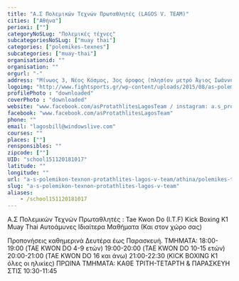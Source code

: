 ```yaml
---
title: "Α.Σ Πολεμικών Τεχνών Πρωταθλητές (LAGOS V. TEAM)"
cities: ["Αθήνα"]
perioxi: [""]
categoryNoSLug: "Πολεμικές τέχνες"
subcategoriesNoSLug: ["muay thai"]
categories: ["polemikes-texnes"]
subcategories: ["muay-thai"]
organisationid: ""
organisation: ""
orgurl: "-"
address: "Μίνωος 3, Νέος Κόσμος, 3ος όροφος (πλησίον μετρό Άγιος Ιωάννης), 11743 Athens, Greece"
logoimg: "http://www.fightsports.gr/wp-content/uploads/2015/08/as-polemikon-texnon-protathlites-logo.jpg"
profilePhoto : "downloaded"
coverPhoto : "downloaded"
website: "www.facebook.com/asProtathlitesLagosTeam / instagram: a.s_protathlites"
facebook: "www.facebook.com/asProtathlitesLagosTeam"
phone: ""
email: "lagosbill@windowslive.com"
courses: ""
places: [""]
rensponsibles: ""
zipcode: [""]
UID: "school151120181017"
latitude: ""
longitude: ""
url: "a-s-polemikon-texnon-protathlites-lagos-v-team/athina/polemikes-texnes/muay-thai"
slug: "a-s-polemikon-texnon-protathlites-lagos-v-team"
aliases:
    - /school151120181017
---
```



Α.Σ Πολεμικών Τεχνών Πρωταθλητές : Tae Kwon Do (I.T.F) Kick Boxing K1 Muay Thai Αυτοάμυνες Ιδιαίτερα Μαθήματα (Και στον χώρο σας)

Προπονήσεις καθημερινά Δευτέρα έως Παρασκευή. ΤΜΗΜΑΤΑ: 18:00-19:00 (TAE KWON DO 4-9 ετών) 19:00-20:00 (TAE KWON DO 10-15 ετών) 20:00-21:00 (TAE KWON DO 16 και άνω) 21:00-22:30 (KICK BOXING K1 όλες οι ηλικίες) ΠΡΩΙΝΑ ΤΜΗΜΑΤΑ: ΚΑΘΕ ΤΡΙΤΗ-ΤΕΤΑΡΤΗ &amp; ΠΑΡΑΣΚΕΥΗ ΣΤΙΣ 10:30-11:45